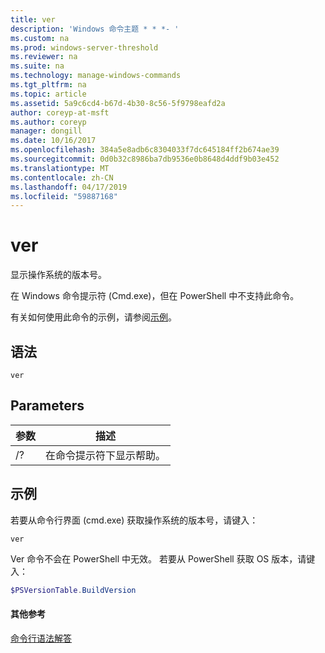 ```yaml
---
title: ver
description: 'Windows 命令主题 * * *- '
ms.custom: na
ms.prod: windows-server-threshold
ms.reviewer: na
ms.suite: na
ms.technology: manage-windows-commands
ms.tgt_pltfrm: na
ms.topic: article
ms.assetid: 5a9c6cd4-b67d-4b30-8c56-5f9798eafd2a
author: coreyp-at-msft
ms.author: coreyp
manager: dongill
ms.date: 10/16/2017
ms.openlocfilehash: 384a5e8adb6c8304033f7dc645184ff2b674ae39
ms.sourcegitcommit: 0d0b32c8986ba7db9536e0b8648d4ddf9b03e452
ms.translationtype: MT
ms.contentlocale: zh-CN
ms.lasthandoff: 04/17/2019
ms.locfileid: "59887168"
---
```

# <a name="ver"></a>ver



显示操作系统的版本号。

在 Windows 命令提示符 (Cmd.exe)，但在 PowerShell 中不支持此命令。

有关如何使用此命令的示例，请参阅[示例](#BKMK_examples)。

## <a name="syntax"></a>语法

```
ver
```

## <a name="parameters"></a>Parameters

|参数|描述|
|---------|-----------|
|/?|在命令提示符下显示帮助。|

## <a name="BKMK_examples"></a>示例

若要从命令行界面 (cmd.exe) 获取操作系统的版本号，请键入：

```
ver
```

Ver 命令不会在 PowerShell 中无效。 若要从 PowerShell 获取 OS 版本，请键入：

```powershell
$PSVersionTable.BuildVersion
````


#### <a name="additional-references"></a>其他参考

[命令行语法解答](command-line-syntax-key.md)

